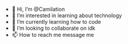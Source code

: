 - 👋 Hi, I’m @Camilation
- 👀 I’m interested in learning about technology
- 🌱 I’m currently learning how to code
- 💞️ I’m looking to collaborate on idk
- 📫 How to reach me message me

<!---
Camilation/Camilation is a ✨ special ✨ repository because its `README.md` (this file) appears on your GitHub profile.
You can click the Preview link to take a look at your changes.
--->
